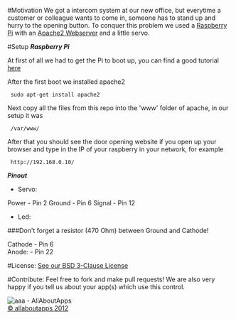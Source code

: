 #Motivation
We got a intercom system at our new office, but everytime a customer or colleague wants to come in, someone has to stand up and hurry to the opening button. To conquer this problem we used a [Raspberry Pi](http://www.raspberrypi.org/) with an [Apache2 Webserver](http://httpd.apache.org/) and a little servo.

#Setup
***Raspberry Pi***  

At first of all we had to get the Pi to boot up, you can find a good tutorial [here](http://elinux.org/RPi_Easy_SD_Card_Setup/)

After the first boot we installed apache2  

     sudo apt-get install apache2

Next copy all the files from this repo into the 'www' folder of apache, in our setup it was  

     /var/www/

After that you should see the door opening website if you open up your browser and type in the IP of your raspberry in your network, for example  

     http://192.168.0.10/

***Pinout***  

* Servo:  

Power - Pin 2 
Ground - Pin 6 
Signal - Pin 12 

* Led:  

###Don't forget a resistor (470 Ohm) between Ground and Cathode!  

Cathode - Pin 6  
Anode: - Pin 22  


#License:
[See our BSD 3-Clause License](https://github.com/allaboutapps/A3GridTableView/blob/master/LICENSE.txt)

#Contribute:
Feel free to fork and make pull requests! We are also very happy if you tell us about your app(s) which use this control.  


![aaa - AllAboutApps](https://dl.dropbox.com/u/9934540/aaa/aaaLogo.png "aaa - AllAboutApps")  
[© allaboutapps 2012](http://www.allaboutapps.at)
